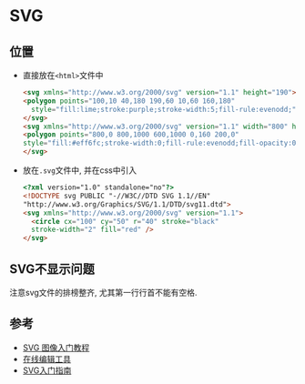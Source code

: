 # SVG

## 位置
- 直接放在`<html>`文件中
  ```html
  <svg xmlns="http://www.w3.org/2000/svg" version="1.1" height="190">
  <polygon points="100,10 40,180 190,60 10,60 160,180"
    style="fill:lime;stroke:purple;stroke-width:5;fill-rule:evenodd;" />
  </svg>
  <svg xmlns="http://www.w3.org/2000/svg" version="1.1" width="800" height="1000">
  <polygon points="800,0 800,1000 600,1000 0,160 200,0"
  style="fill:#eff6fc;stroke-width:0;fill-rule:evenodd;fill-opacity:0.1;" />
  </svg>
  ```
- 放在`.svg`文件中, 并在css中引入
  ```html
  <?xml version="1.0" standalone="no"?>
  <!DOCTYPE svg PUBLIC "-//W3C//DTD SVG 1.1//EN" 
  "http://www.w3.org/Graphics/SVG/1.1/DTD/svg11.dtd">
  <svg xmlns="http://www.w3.org/2000/svg" version="1.1">
    <circle cx="100" cy="50" r="40" stroke="black"
    stroke-width="2" fill="red" />
  </svg>
  ```

## SVG不显示问题
注意svg文件的排榜整齐, 尤其第一行行首不能有空格.

## 参考
- [SVG 图像入门教程](http://www.ruanyifeng.com/blog/2018/08/svg.html)
- [在线编辑工具](https://c.runoob.com/more/svgeditor/)
- [SVG入门指南](https://github.com/qq449245884/xiaozhi/issues/163)